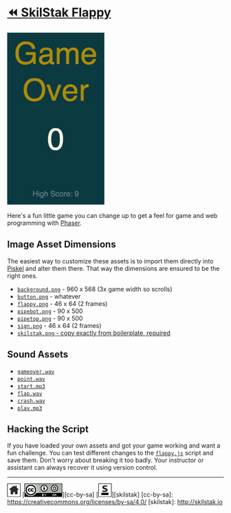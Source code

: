 # [⏪ SkilStak Flappy ](/README.md)

![flappy](/assets/flappy1.gif)

Here's a fun little game you can change up to get a feel for game and
web programming with [Phaser](http://phaser.io).

## Image Asset Dimensions

The easiest way to customize these assets is to import them directly
into [Piskel](http://piskelapp.com) and alter them there. That way the
dimensions are ensured to be the right ones.

* [`background.png`](assets/background.png) - 960 x 568 (3x game width so scrolls)
* [`button.png`](assets/button.png) - whatever
* [`flappy.png`](assets/flappy.png) - 46 x 64 (2 frames)
* [`pipebot.png`](assets/pipebot.png) - 90 x 500
* [`pipetop.png`](assets/pipetop.png) - 90 x 500
* [`sign.png`](assets/sign.png) - 46 x 64 (2 frames)
* [`skilstak.png` - copy exactly from boilerplate, required](assets/skilstak.png)

## Sound Assets

* [`gameover.wav`](assets/gameover.wav)
* [`point.wav`](assets/point.wav)
* [`start.mp3`](assets/start.mp3)
* [`flap.wav`](assets/flap.wav)
* [`crash.wav`](assets/crash.wav)
* [`play.mp3`](assets/play.mpe)

## Hacking the Script

If you have loaded your own assets and got your game working and
want a fun challenge. You can test different changes to the
[`flappy.js`](flappy.js) script and save them. Don't worry about
breaking it too badly. Your instructor or assistant can always
recover it using version control.

---
[![home](/assets/home-bw.png)](/README.md)
[![cc-by-sa](/assets/cc-by-sa.png)][cc-by-sa]
[![skilstak](/assets/skilstak-logo-bw.png)][skilstak]
[cc-by-sa]: https://creativecommons.org/licenses/by-sa/4.0/
[skilstak]: http://skilstak.io

